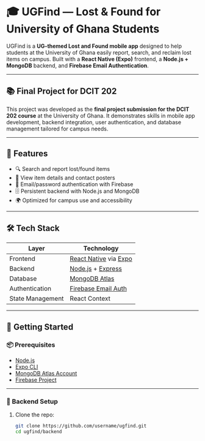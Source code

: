 # 🎓 UGFind — Lost & Found for University of Ghana Students

UGFind is a **UG-themed Lost and Found mobile app** designed to help students at the University of Ghana easily report, search, and reclaim lost items on campus. Built with a **React Native (Expo)** frontend, a **Node.js + MongoDB** backend, and **Firebase Email Authentication**.

---

## 📚 Final Project for DCIT 202

This project was developed as the **final project submission for the DCIT 202 course** at the University of Ghana. It demonstrates skills in mobile app development, backend integration, user authentication, and database management tailored for campus needs.

---

## 📱 Features

- 🔍 Search and report lost/found items
- 🧾 View item details and contact posters
- 🔐 Email/password authentication with Firebase
- 🗄️ Persistent backend with Node.js and MongoDB
- 🌍 Optimized for campus use and accessibility

---

## 🛠️ Tech Stack

| Layer            | Technology                         |
|------------------|-------------------------------------|
| Frontend         | [React Native](https://reactnative.dev/) via [Expo](https://expo.dev/) |
| Backend          | [Node.js](https://nodejs.org/) + [Express](https://expressjs.com/) |
| Database         | [MongoDB Atlas](https://www.mongodb.com/cloud/atlas) |
| Authentication   | [Firebase Email Auth](https://firebase.google.com/products/auth) |
| State Management | React Context|

---

## 🚀 Getting Started

### 📦 Prerequisites

- [Node.js](https://nodejs.org/en/)
- [Expo CLI](https://docs.expo.dev/get-started/installation/)
- [MongoDB Atlas Account](https://www.mongodb.com/cloud/atlas)
- [Firebase Project](https://console.firebase.google.com/)

---

### 🔧 Backend Setup

1. Clone the repo:
   ```bash
   git clone https://github.com/username/ugfind.git
   cd ugfind/backend
